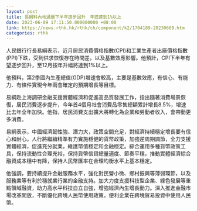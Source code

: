 ```yaml
---
layout: post
title: 易綱料內地通脹下半年逐步回升　年底達到1%以上
date: 2023-06-09 17:11:50.000000000 +08:00
link: https://news.rthk.hk/rthk/ch/component/k2/1704189-20230609.htm
categories: rthk
---
```


人民銀行行長易綱表示，近月居民消費價格指數(CPI)和工業生產者出廠價格指數(PPI)下跌，受到供求恢復存在時間差，以及基數效應影響。他預計，CPI下半年有望逐步回升，至12月按年升幅將達到1%以上。

他預料，第2季國內生產總值(GDP)增速會較高，主要是基數效應，有信心、有能力、有條件實現今年兩會確定的預期增長等目標。

易綱赴上海調研金融支援實體經濟和促進高品質發展工作，指出隨著消費場景恢復，居民消費逐步提升，今年首4個月社會消費品零售總額累計增長8.5%，增速比去年全年加快。他指，居民消費支出擴大將轉化為企業和勞動者收入，會帶動更多消費。

易綱表示，中國經濟韌性強、潛力大，政策空間充足，對經濟持續穩定增長要有信心和耐心。人行將繼續精準有力實施穩健的貨幣政策，加強逆周期調節，全力支援實體經濟，促進充分就業，維護幣值穩定和金融穩定。綜合運用多種貨幣政策工具，保持流動性合理充裕，保持貨幣信貸總量適度、節奏平穩，推動實體經濟綜合融資成本穩中有降，保持人民幣匯率在合理均衡水平上基本穩定。

他強調，要持續提升金融服務水平，強化對民營小微、鄉村振興等薄弱環節，以及服務業等有利於穩就業行業的金融支持。加大力度支援科技型企業、綠色發展等重點領域融資，助力高水平科技自立自強，增強經濟內生增長動力。深入推進金融市場改革開放，不斷優化跨境人民幣使用政策，便利企業在跨境貿易投資中使用人民幣。
